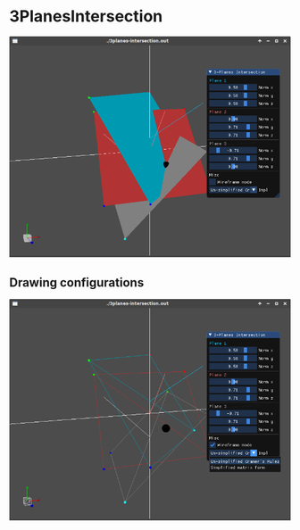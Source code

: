 # 3PlanesIntersection

![screenshot](screenshot.png)

## Drawing configurations

![screenshot 2](screenshot2.png)
